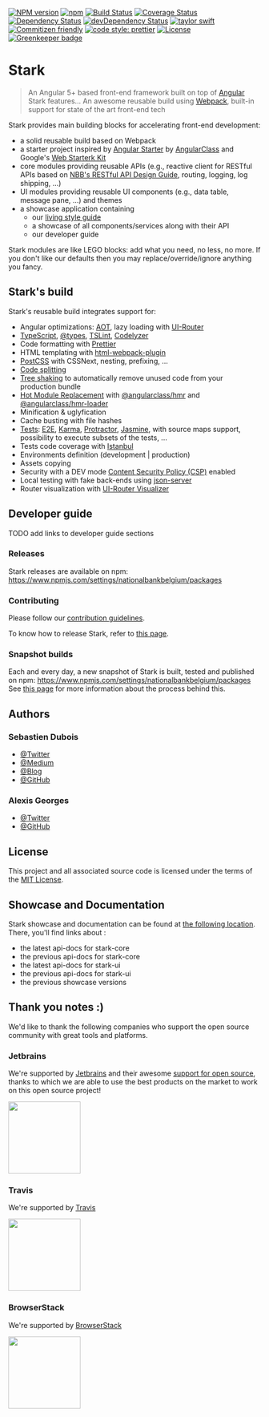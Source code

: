 [![NPM version](https://img.shields.io/npm/v/@nationalbankbelgium/stark-core.svg)](https://www.npmjs.com/package/@nationalbankbelgium/stark-core)
[![npm](https://img.shields.io/npm/dm/@nationalbankbelgium/stark-core.svg)](https://www.npmjs.com/package/@nationalbankbelgium/stark-core)
[![Build Status](https://travis-ci.org/NationalBankBelgium/stark.svg?branch=master)](https://travis-ci.org/NationalBankBelgium/stark)
[![Coverage Status](https://coveralls.io/repos/github/NationalBankBelgium/stark/badge.svg?branch=master)](https://coveralls.io/github/NationalBankBelgium/stark?branch=master)
[![Dependency Status](https://david-dm.org/NationalBankBelgium/stark.svg)](https://david-dm.org/NationalBankBelgium/stark)
[![devDependency Status](https://david-dm.org/NationalBankBelgium/stark/dev-status.svg)](https://david-dm.org/NationalBankBelgium/stark#info=devDependencies)
[![taylor swift](https://img.shields.io/badge/secured%20by-taylor%20swift-brightgreen.svg)](https://twitter.com/SwiftOnSecurity)
[![Commitizen friendly](https://img.shields.io/badge/commitizen-friendly-brightgreen.svg)](http://commitizen.github.io/cz-cli/)
[![code style: prettier](https://img.shields.io/badge/code_style-prettier-ff69b4.svg?style=flat-square)](https://github.com/prettier/prettier)
[![License](https://img.shields.io/cocoapods/l/AFNetworking.svg)](LICENSE) [![Greenkeeper badge](https://badges.greenkeeper.io/NationalBankBelgium/stark.svg)](https://greenkeeper.io/)

# Stark

> An Angular 5+ based front-end framework built on top of [Angular](https://angular.io)
> Stark features... An awesome reusable build using [Webpack](https://webpack.js.org/), built-in support for state of the art front-end tech

Stark provides main building blocks for accelerating front-end development:

-   a solid reusable build based on Webpack
-   a starter project inspired by [Angular Starter](https://github.com/gdi2290/angular-starter) by [AngularClass](https://angularclass.com) and Google's [Web Starterk Kit](https://github.com/google/web-starter-kit)
-   core modules providing reusable APIs (e.g., reactive client for RESTful APIs based on [NBB's RESTful API Design Guide](https://github.com/NationalBankBelgium/REST-API-Design-Guide/wiki), routing, logging, log shipping, ...)
-   UI modules providing reusable UI components (e.g., data table, message pane, ...) and themes
-   a showcase application containing
    -   our [living style guide](https://www.smashingmagazine.com/2016/05/creating-a-living-style-guide-case-study/)
    -   a showcase of all components/services along with their API
    -   our developer guide

Stark modules are like LEGO blocks: add what you need, no less, no more. If you don't like our defaults then you may replace/override/ignore anything you fancy.

## Stark's build

Stark's reusable build integrates support for:

-   Angular optimizations: [AOT](https://angular.io/docs/ts/latest/cookbook/aot-compiler.html), lazy loading with [UI-Router](https://github.com/angular-ui/ui-router)
-   [TypeScript](https://www.typescriptlang.org/), [@types](https://www.npmjs.com/~types), [TSLint](http://palantir.github.io/tslint/), [Codelyzer](https://github.com/mgechev/codelyzer)
-   Code formatting with [Prettier](https://prettier.io/)
-   HTML templating with [html-webpack-plugin](https://github.com/jantimon/html-webpack-plugin)
-   [PostCSS](http://postcss.org/) with CSSNext, nesting, prefixing, ...
-   [Code splitting](https://robertknight.github.io/posts/webpack-dll-plugins/)
-   [Tree shaking](https://webpack.js.org/guides/tree-shaking/) to automatically remove unused code from your production bundle
-   [Hot Module Replacement](https://webpack.github.io/docs/hot-module-replacement-with-webpack.html) with [@angularclass/hmr](https://github.com/angularclass/angular-hmr) and [@angularclass/hmr-loader](https://github.com/angularclass/angular-hmr-loader)
-   Minification & uglyfication
-   Cache busting with file hashes
-   [Tests](https://angular.io/docs/ts/latest/guide/testing.html): [E2E](https://angular.github.io/protractor/#/faq#what-s-the-difference-between-karma-and-protractor-when-do-i-use-which-), [Karma](https://karma-runner.github.io/), [Protractor](https://angular.github.io/protractor/), [Jasmine](https://github.com/jasmine/jasmine), with source maps support, possibility to execute subsets of the tests, ...
-   Tests code coverage with [Istanbul](https://github.com/gotwarlost/istanbul)
-   Environments definition (development | production)
-   Assets copying
-   Security with a DEV mode [Content Security Policy (CSP)](https://content-security-policy.com/) enabled
-   Local testing with fake back-ends using [json-server](https://github.com/typicode/json-server)
-   Router visualization with [UI-Router Visualizer](https://github.com/ui-router/visualizer)

## Developer guide

TODO add links to developer guide sections

### Releases

Stark releases are available on npm: https://www.npmjs.com/settings/nationalbankbelgium/packages

### Contributing

Please follow our [contribution guidelines](/CONTRIBUTING.md).

To know how to release Stark, refer to [this page](/RELEASE.md).

### Snapshot builds

Each and every day, a new snapshot of Stark is built, tested and published on npm: https://www.npmjs.com/settings/nationalbankbelgium/packages
See [this page](/SNAPSHOTS.md) for more information about the process behind this.

## Authors

### Sebastien Dubois

-   [@Twitter](https://twitter.com/dSebastien)
-   [@Medium](https://medium.com/@dSebastien)
-   [@Blog](https://www.dsebastien.net)
-   [@GitHub](https://github.com/dSebastien)

### Alexis Georges

-   [@Twitter](https://twitter.com/SuperITMan_BE)
-   [@GitHub](https://github.com/SuperITMan)

## License

This project and all associated source code is licensed under the terms of the [MIT License](/LICENSE).

## Showcase and Documentation 

Stark showcase and documentation can be found at <a href="https://stark.nbb.be">the following location</a>.
There, you'll find links about : 
- the latest api-docs for stark-core
- the previous api-docs for stark-core
- the latest api-docs for stark-ui
- the previous api-docs for stark-ui
- the previous showcase versions

## Thank you notes :)

We'd like to thank the following companies who support the open source community with great tools and platforms.

### Jetbrains

We're supported by [Jetbrains](https://www.jetbrains.com) and their awesome [support for open source](https://www.jetbrains.com/buy/opensource/), thanks to which we are able to use the best products on the market to work on this open source project!

<a href="https://www.jetbrains.com"><img src="http://www.underconsideration.com/brandnew/archives/jetbrains_logo_detail.jpg" width="144px"></a>

### Travis

We're supported by [Travis](https://travis-ci.org/)

<a href="https://travis-ci.org/"><img src="https://travis-ci.com/images/logos/TravisCI-Full-Color.png" width="144px"></a>

### BrowserStack

We're supported by [BrowserStack](https://www.browserstack.com)

<a href="https://www.browserstack.com"><img src="https://bstacksupport.zendesk.com/attachments/token/22M109zCUfkKcqXrJKzapE2f7/?name=browserstack-logo-600x315.png" width="144px"></a>
